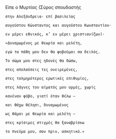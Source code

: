  Είπε ο Μυρτίας (Σύρος σπουδαστής
 
    στην Aλεξάνδρεια· επί βασιλείας
    
    αυγούστου Κώνσταντος και αυγούστου Κωνσταντίου·
    
    εν μέρει εθνικός, κ’ εν μέρει χριστιανίζων)·
    
    «Δυναμωμένος με θεωρία και μελέτη,
    
    εγώ τα πάθη μου δεν θα φοβούμαι σα δειλός.
    
    Το σώμα μου στες ηδονές θα δώσω,
    
    στες απολαύσεις τες ονειρεμένες,
    
    στες τολμηρότερες ερωτικές επιθυμίες,
    
    στες λάγνες του αίματός μου ορμές, χωρίς
    
    κανέναν φόβο, γιατί όταν θέλω —
    
    και θάχω θέλησι, δυναμωμένος
    
    ως θάμαι με θεωρία και μελέτη —
    
    στες κρίσιμες στιγμές θα ξαναβρίσκω
    
    το πνεύμα μου, σαν πριν, ασκητικό.»
